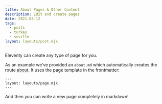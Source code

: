 ```yaml
---
title: About Pages & Other Content
description: Edit and create pages
date: 2021-03-12
tags:
  - posts
  - turkey
  - seville
layout: layouts/post.njk
---
```


Eleventy can create any type of page for you. 

As an example we've provided an `about.md` which automatically creates the route [about](/about). It uses the page template in the frontmatter:
```
---
layout: layouts/page.njk
---
```

And then you can write a new page completely in markdown!
